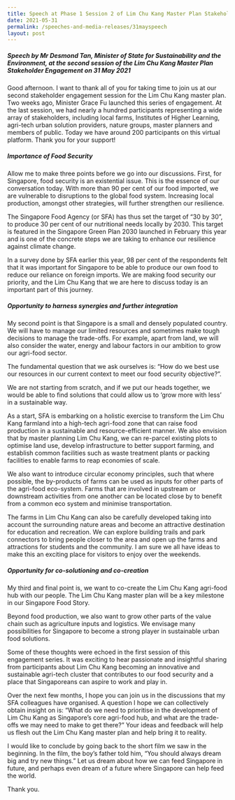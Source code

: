 ```yaml
---
title: Speech at Phase 1 Session 2 of Lim Chu Kang Master Plan Stakeholder Engagement
date: 2021-05-31
permalink: /speeches-and-media-releases/31mayspeech
layout: post
---
```

##### Speech by Mr Desmond Tan, Minister of State for Sustainability and the Environment, at the second session of the Lim Chu Kang Master Plan Stakeholder Engagement on 31 May 2021

Good afternoon. I want to thank all of you for taking time to join us at our second stakeholder engagement session for the Lim Chu Kang master plan. Two weeks ago, Minister Grace Fu launched this series of engagement. At the last session, we had nearly a hundred participants representing a wide array of stakeholders, including local farms, Institutes of Higher Learning, agri-tech urban solution providers, nature groups, master planners and members of public. Today we have around 200 participants on this virtual platform.  Thank you for your support!

##### Importance of Food Security
Allow me to make three points before we go into our discussions. First, for Singapore, food security is an existential issue. This is the essence of our conversation today. With more than 90 per cent of our food imported, we are vulnerable to disruptions to the global food system. Increasing local production, amongst other strategies, will further strengthen our resilience. 

The Singapore Food Agency (or SFA) has thus set the target of “30 by 30”, to produce 30 per cent of our nutritional needs locally by 2030. This target is featured in the Singapore Green Plan 2030 launched in February this year and is one of the concrete steps we are taking to enhance our resilience against climate change. 
 
In a survey done by SFA earlier this year, 98 per cent of the respondents felt that it was important for Singapore to be able to produce our own food to reduce our reliance on foreign imports. We are making food security our priority, and the Lim Chu Kang that we are here to discuss today is an important part of this journey.
 
##### Opportunity to harness synergies and further integration

My second point is that Singapore is a small and densely populated country. We will have to manage our limited resources and sometimes make tough decisions to manage the trade-offs. For example, apart from land, we will also consider the water, energy and labour factors in our ambition to grow our agri-food sector. 

The fundamental question that we ask ourselves is: “How do we best use our resources in our current context to meet our food security objective?”.  

We are not starting from scratch, and if we put our heads together, we would be able to find solutions that could allow us to ‘grow more with less’ in a sustainable way.
 
As a start, SFA is embarking on a holistic exercise to transform the Lim Chu Kang farmland into a high-tech agri-food zone that can raise food production in a sustainable and resource-efficient manner.  We also envision that by master planning Lim Chu Kang, we can re-parcel existing plots to optimise land use, develop infrastructure to better support farming, and establish common facilities such as waste treatment plants or packing facilities to enable farms to reap economies of scale. 

We also want to introduce circular economy principles, such that where possible, the by-products of farms can be used as inputs for other parts of the agri-food eco-system. Farms that are involved in upstream or downstream activities from one another can be located close by to benefit from a common eco system and minimise transportation.
 
The farms in Lim Chu Kang can also be carefully developed taking into account the surrounding nature areas and become an attractive destination for education and recreation. We can explore building trails and park connectors to bring people closer to the area and open up the farms and attractions for students and the community. I am sure we all have ideas to make this an exciting place for visitors to enjoy over the weekends.
 
##### Opportunity for co-solutioning and co-creation
My third and final point is, we want to co-create the Lim Chu Kang agri-food hub with our people. The Lim Chu Kang master plan will be a key milestone in our Singapore Food Story. 

Beyond food production, we also want to grow other parts of the value chain such as agriculture inputs and logistics. We envisage many possibilities for Singapore to become a strong player in sustainable urban food solutions. 

Some of these thoughts were echoed in the first session of this engagement series. It was exciting to hear passionate and insightful sharing from participants about Lim Chu Kang becoming an innovative and sustainable agri-tech cluster that contributes to our food security and a place that Singaporeans can aspire to work and play in. 
 
Over the next few months, I hope you can join us in the discussions that my SFA colleagues have organised. A question I hope we can collectively obtain insight on is: “What do we need to prioritise in the development of Lim Chu Kang as Singapore’s core agri-food hub, and what are the trade-offs we may need to make to get there?” Your ideas and feedback will help us flesh out the Lim Chu Kang master plan and help bring it to reality.
 
I would like to conclude by going back to the short film we saw in the beginning. In the film, the boy’s father told him, “You should always dream big and try new things.” Let us dream about how we can feed Singapore in future, and perhaps even dream of a future where Singapore can help feed the world.

Thank you.